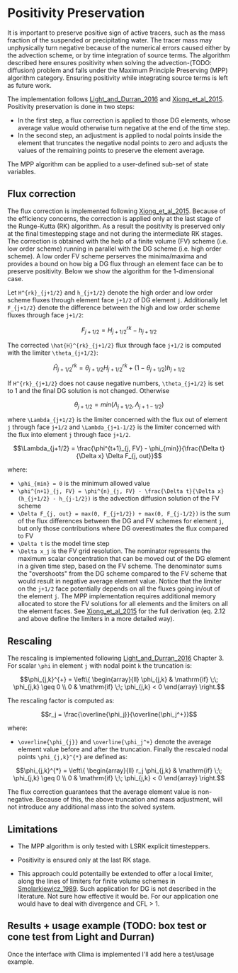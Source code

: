 # Positivity Preservation

It is important to preserve positive sign of active tracers,
  such as the mass fraction of the suspended or precipitating water.
The tracer mass may unphysically turn negative because of the
  numerical errors caused either by the advection scheme,
  or by time integration of source terms.
The algorithm described here ensures positivity when solving the
  advection-(TODO: diffusion) problem and falls under the
  Maximum Principle Preserving (MPP) algorithm category.
Ensuring positivity while integrating source terms is left as future work.

The implementation follows
[Light\_and\_Durran\_2016](https://journals.ametsoc.org/mwr/article/144/12/4771/70817/Preserving-Nonnegativity-in-Discontinuous-Galerkin)
and
[Xiong\_et\_al\_2015](https://epubs.siam.org/doi/10.1137/140965326).
Positivity preservation is done in two steps:
  - In the first step, a flux correction is applied to those DG elements,
    whose average value would otherwise turn negative
    at the end of the time step.
  - In the second step, an adjustment is applied to nodal points
    inside the element that truncates the negative nodal points to zero
    and adjusts the values of the remaining points
    to preserve the element average.

The MPP algorithm can be applied to a user-defined sub-set of state variables.


## Flux correction

The flux correction is implemented following
  [Xiong\_et\_al\_2015](https://epubs.siam.org/doi/10.1137/140965326).
Because of the efficiency concerns, the correction is applied only
  at the last stage of the Runge-Kutta (RK) algorithm.
As a result the positivity is preserved only at the final timestepping stage
  and not during the intermediate RK stages.
The correction is obtained with the help of a finite volume (FV) scheme
  (i.e. low order scheme) running in parallel with the DG scheme
  (i.e. high order scheme).
A low order FV scheme perserves the minima/maxima
  and provides a bound on how big a DG flux through an element face can be
  to preserve positivity.
Below we show the algorithm for the 1-dimensional case.

Let ``H^{rk}_{j+1/2}`` and ``h_{j+1/2}`` denote the high order and low order
  scheme fluxes through element face ``j+1/2`` of DG element ``j``.
Additionally let ``F_{j+1/2}`` denote the difference
  between the high and low order scheme fluxes through face ``j+1/2``:
```math
  F_{j+1/2} = H^{rk}_{j+1/2} - h_{j+1/2}
```
The corrected ``\hat{H}^{rk}_{j+1/2}`` flux through face ``j+1/2`` is computed
  with the limiter ``\theta_{j+1/2}``:
```math
\hat{H}^{rk}_{j+1/2} = \theta_{j+1/2} H^{rk}_{j+1/2} + (1 - \theta_{j+1/2}) h_{j+1/2}
```
If ``H^{rk}_{j+1/2}`` does not cause negative numbers,
  ``\theta_{j+1/2}`` is set to 1 and the final DG solution is not changed.
Otherwise
```math
\theta_{j+1/2} = min(\Lambda_{j+1/2}, \Lambda_{j+1-1/2})
```
where ``\Lambda_{j+1/2}``
  is the limiter concerned with the flux out of element ``j`` through face ``j+1/2``
  and ``\Lambda_{j+1-1/2}`` is the limiter concerned with the flux
  into element ``j`` through face ``j+1/2``.
```math
\Lambda_{j+1/2} = \frac{\phi^{t+1}_{j, FV} - \phi_{min}}{\frac{\Delta t}{\Delta x} \Delta F_{j, out}}
```
where:
 - ``\phi_{min} = 0`` is the minimum allowed value
 - ``\phi^{n+1}_{j, FV} = \phi^{n}_{j, FV} - \frac{\Delta t}{\Delta x} (h_{j+1/2} - h_{j-1/2})``
     is the advection diffusion solution of the FV scheme
 - ``\Delta F_{j, out} = max(0, F_{j+1/2}) + max(0, F_{j-1/2})`` is the sum of
     the flux differences between the DG and FV schemes for element ``j``,
     but only those contributions where DG overestimates the flux compared to FV
 - ``\Delta t`` is the model time step
 - ``\Delta x_j`` is the FV grid resolution.
The nominator represents the maximum scalar concentration
  that can be moved out of the DG element in a given time step,
  based on the FV scheme.
The denominator sums the "overshoots" from the DG scheme
  compared to the FV scheme that would result in negative average element value.
Notice that the limiter on the ``j+1/2`` face potentially depends on all the
  fluxes going in/out of the element ``j``.
The MPP implementation requires additional memory allocated to store the
  FV solutions for all elements and the limiters on all the element faces.
See [Xiong\_et\_al\_2015](https://epubs.siam.org/doi/10.1137/140965326)
  for the full derivation
  (eq. 2.12 and above define the limiters in a more detailed way).


## Rescaling

The rescaling is implemented following
  [Light\_and\_Durran\_2016](https://journals.ametsoc.org/mwr/article/144/12/4771/70817/Preserving-Nonnegativity-in-Discontinuous-Galerkin)
  Chapter 3.
For scalar ``\phi`` in element ``j`` with nodal point ``k`` the truncation is:
```math
\phi_{j,k}^{+} = \left\{
    \begin{array}{ll}
        \phi_{j,k} & \mathrm{if} \;\; \phi_{j,k} \geq 0 \\
        0 & \mathrm{if} \;\; \phi_{j,k} < 0
    \end{array}
\right.
```
The rescaling factor is computed as:
```math
r_j = \frac{\overline{\phi_j}}{\overline{\phi_j^+}}
```
where:
 - ``\overline{\phi_{j}}`` and ``\overline{\phi_j^+}`` denote the average
   element value before and after the truncation.
Finally the rescaled nodal points
``\phi_{j,k}^{*}`` are defined as:
```math
\phi_{j,k}^{*} = \left\{
    \begin{array}{ll}
        r_j \phi_{j,k} & \mathrm{if} \;\; \phi_{j,k} \geq 0 \\
        0 & \mathrm{if} \;\; \phi_{j,k} < 0
    \end{array}
\right.
```
The flux correction guarantees that the average element value is non-negative.
Because of this, the above truncation and mass adjustment, will not introduce
  any additional mass into the solved system.


## Limitations

 - The MPP algorithm is only tested with LSRK explicit timesteppers.

 - Positivity is ensured only at the last RK stage.

 - This approach could potentailly be extended to offer a local limiter,
   along the lines of limiters for finite volume schemes in
   [Smolarkiewicz\_1989](https://journals.ametsoc.org/mwr/article/117/11/2626/64201/Comment-on-A-Positive-Definite-Advection-Scheme).
   Such application for DG is not described in the literature.
   Not sure how effective it would be.
   For our application one would have to deal with divergence and CFL > 1.

## Results + usage example (TODO: box test or cone test from Light and Durran)

Once the interface with Clima is implemented I'll add here a test/usage example.
